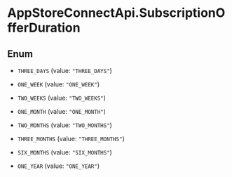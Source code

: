# AppStoreConnectApi.SubscriptionOfferDuration

## Enum


* `THREE_DAYS` (value: `"THREE_DAYS"`)

* `ONE_WEEK` (value: `"ONE_WEEK"`)

* `TWO_WEEKS` (value: `"TWO_WEEKS"`)

* `ONE_MONTH` (value: `"ONE_MONTH"`)

* `TWO_MONTHS` (value: `"TWO_MONTHS"`)

* `THREE_MONTHS` (value: `"THREE_MONTHS"`)

* `SIX_MONTHS` (value: `"SIX_MONTHS"`)

* `ONE_YEAR` (value: `"ONE_YEAR"`)



